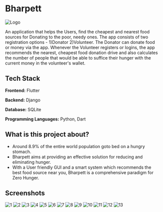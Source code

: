 
# Bharpett

![Logo](bharpett/bharpett/assets/logo/logo.png)

An application that helps the Users, find the cheapest and nearest food sources for Donating to the poor, needy ones.
The app consists of two registration options - 
1)Donator 2)Volunteer.
The Donator can donate food or money via the app. Whenever the Volunteer registers or logins, the app recommends the nearest, cheapest food donation drive and also calculates the number of people that would be able to suffice their hunger with the current money in the volunteer's wallet.



## Tech Stack

**Frontend:** Flutter

**Backend:** Django

**Database:** SQLite

**Programming Languages:** Python, Dart


## What is this project about?

* Around 8.9% of the entire world population goto bed on a hungry stomach.
* Bharpett aims at providing an effective solution for reducing and eliminating hunger.
* With a User friendly GUI and a smart system which recommends the best food source near you, Bharpett is a comprehensive paradigm for Zero Hunger.



## Screenshots

![1](bharpett/bharpett/assets/screenshots/3.png)
![2](bharpett/bharpett/assets/screenshots/15.png)
![3](bharpett/bharpett/assets/screenshots/13.png)
![4](bharpett/bharpett/assets/screenshots/1.png)
![5](bharpett/bharpett/assets/screenshots/10.png)
![6](bharpett/bharpett/assets/screenshots/4.png)
![7](bharpett/bharpett/assets/screenshots/14.png)
![8](bharpett/bharpett/assets/screenshots/8.png)
![9](bharpett/bharpett/assets/screenshots/5.png)
![10](bharpett/bharpett/assets/screenshots/2.png)
![11](bharpett/bharpett/assets/screenshots/6.png)
![12](bharpett/bharpett/assets/screenshots/11.png)
![13](bharpett/bharpett/assets/screenshots/15.png)














